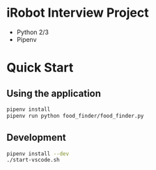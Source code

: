 iRobot Interview Project
========================

* Python 2/3
* Pipenv

# Quick Start

## Using the application

```bash
pipenv install
pipenv run python food_finder/food_finder.py
```

## Development

```bash
pipenv install --dev
./start-vscode.sh
```

